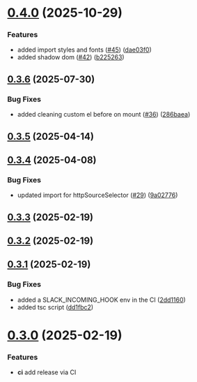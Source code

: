# [0.4.0](https://github.com/uploadcare/uc-video/compare/v0.3.6...v0.4.0) (2025-10-29)


### Features

* added import styles and fonts ([#45](https://github.com/uploadcare/uc-video/issues/45)) ([dae03f0](https://github.com/uploadcare/uc-video/commit/dae03f088febc1e5cf826137e8a8c652a326f981))
* added shadow dom ([#42](https://github.com/uploadcare/uc-video/issues/42)) ([b225263](https://github.com/uploadcare/uc-video/commit/b22526391a66ebbe8f1fd81e03eca58cdf4e5a1e))



## [0.3.6](https://github.com/uploadcare/uc-video/compare/v0.3.5...v0.3.6) (2025-07-30)


### Bug Fixes

* added cleaning custom el before on mount ([#36](https://github.com/uploadcare/uc-video/issues/36)) ([286baea](https://github.com/uploadcare/uc-video/commit/286baea15d89bd291ab3af5d8b4d76232e74bd22))



## [0.3.5](https://github.com/uploadcare/uc-video/compare/v0.3.4...v0.3.5) (2025-04-14)

## [0.3.4](https://github.com/uploadcare/uc-video/compare/v0.3.3...v0.3.4) (2025-04-08)

### Bug Fixes

- updated import for httpSourceSelector ([#29](https://github.com/uploadcare/uc-video/issues/29)) ([9a02776](https://github.com/uploadcare/uc-video/commit/9a02776f80f590f97b02aa8f6c8718611fb80e59))

## [0.3.3](https://github.com/uploadcare/uc-video/compare/v0.3.2...v0.3.3) (2025-02-19)

## [0.3.2](https://github.com/uploadcare/uc-video/compare/v0.3.0...v0.3.2) (2025-02-19)

## [0.3.1](https://github.com/uploadcare/uc-video/compare/v0.3.0...v0.3.1) (2025-02-19)

### Bug Fixes

- added a SLACK_INCOMING_HOOK env in the CI ([2dd1160](https://github.com/uploadcare/uc-video/commit/2dd116054610e9f5eaaed22da73614797d7b4c6e))
- added tsc script ([dd1fbc2](https://github.com/uploadcare/uc-video/commit/dd1fbc2a0519bd91238e1d8f2d4af6449dc55fc3))

# [0.3.0](https://github.com/uploadcare/uc-video/compare/v0.2.1...v0.3.0) (2025-02-19)

### Features

- **ci** add release via CI
